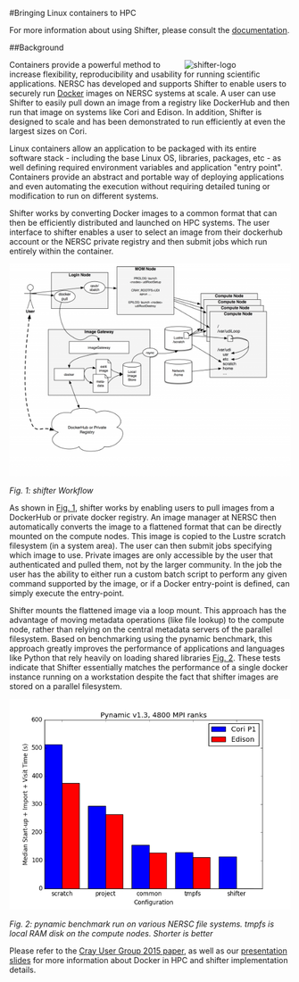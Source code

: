 #Bringing Linux containers to HPC

For more information about using Shifter, please consult the [documentation](how-to-use.md).

##Background

<img style="float: right;" alt="shifter-logo" src="../images/shifter-logo-2018.png" width="190">Containers provide a powerful method to increase flexibility, reproducibility
and usability for running scientific applications.  NERSC has developed and supports Shifter to enable users to securely
run [Docker](https://www.docker.com) images on NERSC systems at scale.
A user can use Shifter to easily pull down an image from a registry like DockerHub and then run that image on systems
like Cori and Edison.  In addition, Shifter is designed to scale and has been
demonstrated to run efficiently at even the largest sizes on Cori.

Linux containers allow an application to be packaged with its entire software stack - including the base Linux OS, libraries, packages, etc - as well defining required environment variables and application "entry point".  Containers provide an abstract and portable way of deploying applications and even automating the execution without requiring detailed tuning or modification to run on different systems.

Shifter works by converting Docker images to a common format that can then be
efficiently distributed and launched on HPC systems. The user interface to shifter enables a user to select an image from their dockerhub account or the NERSC private registry and then submit jobs which run entirely within the container.

<a name="fig1"></a>
![shifter-workflow](images/shifter-diagram.png)

*Fig. 1: shifter Workflow*


As shown in <a href="#fig1">Fig. 1</a>, shifter works by enabling users to pull images from a DockerHub or private docker registry. An image manager at NERSC then automatically converts the image to a flattened format that can be directly mounted on the compute nodes. This image is copied to the Lustre scratch filesystem (in a system area).  The user can then submit jobs specifying which image to use. Private images are only accessible by the user that authenticated and pulled them, not by the larger community.  In the job the user has the ability to either run a custom batch script to perform any given command supported by the image, or if a Docker entry-point is defined, can simply execute the entry-point.

Shifter mounts the flattened image via a loop mount.  This approach has the advantage of moving metadata operations (like file lookup) to the compute node, rather than relying on the central metadata servers of the parallel filesystem. Based on benchmarking using the  pynamic benchmark, this approach greatly improves the performance of applications and languages like Python that rely heavily on loading shared libraries <a href="#fig2">Fig. 2</a>. These tests indicate that Shifter essentially matches the performance of a single docker instance running on a workstation despite the fact that shifter images are stored on a parallel filesystem.

<a name="fig2"></a>
![shifter-performance](images/shifter-performance.png)

*Fig. 2: pynamic benchmark run on various NERSC file systems. tmpfs is local RAM disk on the compute nodes. Shorter is better*

Please refer to the [Cray User Group 2015 paper](files/cug2015udi.pdf), as well as our [presentation slides](files/nersc-brownbag-docker-jacobsen-canon.pdf) for more information about Docker in HPC and shifter implementation details.
